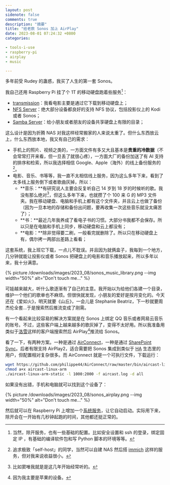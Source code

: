 ```yaml
---
layout: post
sidenote: false
comments: true
description: "摘要"
title: "给老款 Sonos 加上 AirPlay"
date: 2023-08-01 07:24:32 +0800
categories:

- tools-i-use
- raspberry-pi
- airplay
- music

---
```


多年前受 Rudey 的蛊惑，我买了人生的第一套 Sonos。

我自己还用 Raspberry Pi 挂了个 1T 的移动硬盘跑着些服务[^1]：

- [transmission](https://transmissionbt.com/)：我看电影主要是通过它下载到移动硬盘上；
- [NFS Server](https://www.redhat.com/sysadmin/configure-nfs-linux)：绝大部分设备都良好的支持 NFS 协议，包括投影仪上的 Kodi 或者 Sonos；
- [Samba Server](https://www.samba.org/)：给小朋友或者朋友的设备共享硬盘上有限的目录；

这么设计是因为折腾 NAS 对我这样经常搬家的人来说太重了。但什么东西放云上，什么东西放本地，我又有自己的需求：

- 手机上的照片、视频之类的，一方面文件有多又大且基本是**贵重的冷数据**（不会常常打开来看，但一旦丢了就很心疼），一方面大厂的备份加送了有 AI 支持的排序和检索，所以我选择相信 Google、Apple（海外）的线上备份服务的[^2]。
- 电影、音乐、书等等，我一直不太相信线上服务，因为这么多年下来，看到了太多线上服务倒下或者歌曲灰掉，所以：
	- **音乐：**有研究说人主要会反复听自己 14 岁到 18 岁的时候听的歌。我没有那么绝对[^3]，但这么多年下来，也就攒了个 100 来 G 的 MP3 文件夹。我在移动硬盘、电脑和手机上都有这个文件夹，并且云上也做了备份（因为一旦本地的存储和备份出问题，要再收集一次这些音乐就没太痛苦了）；
	- **书：**最近几年我养成了看电子书的习惯。大部分书我都不会保存。所以只是在电脑和手机上同步，移动硬盘和云上都没有；
	- **电影：**除非觉得要二刷，一般看完就删除了。所以只在移动硬盘上有，偶尔拷一两部出差路上看看；

这套系统，我上班它下载，一点儿不耽误。并且因为就俩盒子，我每到一个地方，几分钟就能让投影仪或者 Sonos 把硬盘上的电影和音乐播放起来，所以多年以来，我十分满意。

{% picture /downloads/images/2023_08/sonos_music_library.png --img width="50%" alt="Don't touch me..." %}

可娃越来越大，听什么歌逐渐有了自己的主意。我开始以为给他们各建一个目录，维护一个他们的歌单也不麻烦。但很快就发现，小朋友的爱好是按月变化的。今天还在《爱如火》，明天就要《山丘》，一会儿是 Stephanie Beatriz，下一秒就要周杰伦全套...于是搜索然后推流变成了刚需。

有一个看起来比较容易的解决方案就是在 Sonos 上绑定 QQ 音乐或者网易云音乐的账号。不过，这些客户端上越来越多的歌灰掉了，变得不太好用。所以我准备用类似于[洛雪](https://github.com/lyswhut/lx-music-desktop)这样的客户端搜索然后 AirPlay[^4]推流给 Sonos。

看了一下，有两种方案。一种是通过 [AirConnect](https://github.com/philippe44/AirConnect)，一种是通过 [SharePoint Sync](https://github.com/mikebrady/shairport-sync)。后者有限支持 AirPlay2，适合需要把 Sonos 集成到类似于 [HA](https://community.home-assistant.io/t/add-support-for-tuneblade-windows-airplay-multi-room/103642) 生态里的用户，但配置相对复杂很多。而 AirConnect 就是一个可执行文件，下载运行：

```bash
wget https://github.com/philippe44/AirConnect/raw/master/bin/aircast-linux-arm
chmod a+x aircast-linux-arm
./aircast-linux-arm-static -l 1000:2000 -f aircast.log -d all
```

如果没有出错，手机和电脑就可以找到这个设备了：

{% picture /downloads/images/2023_08/sonos_airplay.png --img width="50%" alt="Don't touch me..." %}

然后就可以在 Raspberry Pi 上增加一个[系统服务](https://github.com/philippe44/AirConnect#start-automatically-in-linux)，让它自动启动。实际用下来，除开会在一开始有几秒钟起跑的时间，其他都还挺正常的。

[^1]: 当然，除开服务，也有一些基础的配置。比如安全设置和 ssh 的登录，绑定固定 IP ，有基础的编译软件包和写 Python 脚本的环境等等。
[^2]: 追求极致「self-host」的同学，当然可以自建 NAS 然后搭 [immich](https://github.com/immich-app/immich) 这样的服务，但对我来说收益很小。
[^3]: 比如窦唯我就是是这几年开始经常听的。
[^4]: 因为我主要是苹果的设备。